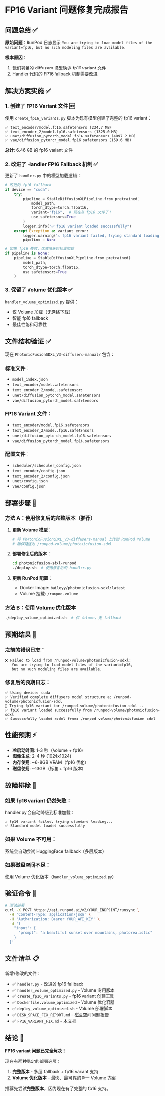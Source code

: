 # FP16 Variant 问题修复完成报告

## 问题总结 ✅

**原始问题**：RunPod 日志显示 `You are trying to load model files of the variant=fp16, but no such modeling files are available.`

**根本原因**：
1. 我们转换的 diffusers 模型缺少 fp16 variant 文件
2. Handler 代码的 FP16 fallback 机制需要改进

## 解决方案实施 ✅

### 1. 创建了 FP16 Variant 文件 🆕
使用 `create_fp16_variants.py` 脚本为现有模型创建了完整的 fp16 variant：

```
✅ text_encoder/model.fp16.safetensors (234.7 MB)
✅ text_encoder_2/model.fp16.safetensors (1325.0 MB)  
✅ unet/diffusion_pytorch_model.fp16.safetensors (4897.2 MB)
✅ vae/diffusion_pytorch_model.fp16.safetensors (159.6 MB)
```

**总计**: 6.46 GB 的 fp16 variant 文件

### 2. 改进了 Handler FP16 Fallback 机制 ✅
更新了 `handler.py` 中的模型加载逻辑：

```python
# 改进的 fp16 fallback
if device == "cuda":
    try:
        pipeline = StableDiffusionXLPipeline.from_pretrained(
            model_path,
            torch_dtype=torch.float16,
            variant="fp16",  # 现在有 fp16 文件了！
            use_safetensors=True
        )
        logger.info("✅ fp16 variant loaded successfully")
    except Exception as variant_error:
        logger.warning("⚠️ fp16 variant failed, trying standard loading...")
        pipeline = None

# 如果 fp16 失败，优雅降级到标准加载
if pipeline is None:
    pipeline = StableDiffusionXLPipeline.from_pretrained(
        model_path,
        torch_dtype=torch.float16,
        use_safetensors=True
    )
```

### 3. 保留了 Volume 优化版本 ✅
`handler_volume_optimized.py` 提供：
- 仅 Volume 加载（无网络下载）
- 智能 fp16 fallback
- 最佳性能和可靠性

## 文件结构验证 ✅

现在 `PhotonicFusionSDXL_V3-diffusers-manual/` 包含：

### 标准文件：
- `model_index.json`
- `text_encoder/model.safetensors`
- `text_encoder_2/model.safetensors`
- `unet/diffusion_pytorch_model.safetensors`
- `vae/diffusion_pytorch_model.safetensors`

### FP16 Variant 文件：
- `text_encoder/model.fp16.safetensors`
- `text_encoder_2/model.fp16.safetensors`
- `unet/diffusion_pytorch_model.fp16.safetensors`
- `vae/diffusion_pytorch_model.fp16.safetensors`

### 配置文件：
- `scheduler/scheduler_config.json`
- `text_encoder/config.json`
- `text_encoder_2/config.json`
- `unet/config.json`
- `vae/config.json`

## 部署步骤 🚀

### 方法 A：使用修复后的完整版本（推荐）

1. **更新 Volume 模型**：
   ```bash
   # 将 PhotonicFusionSDXL_V3-diffusers-manual 上传到 RunPod Volume
   # 确保路径为 /runpod-volume/photonicfusion-sdxl
   ```

2. **部署修复后的版本**：
   ```bash
   cd photonicfusion-sdxl-runpod
   ./deploy.sh  # 使用修复后的 handler.py
   ```

3. **更新 RunPod 配置**：
   - Docker Image: `baileyy/photonicfusion-sdxl:latest`
   - Volume 挂载: `/runpod-volume`

### 方法 B：使用 Volume 优化版本

```bash
./deploy_volume_optimized.sh  # 仅 Volume，无 fallback
```

## 预期结果 🎯

### 之前的错误日志：
```
❌ Failed to load from /runpod-volume/photonicfusion-sdxl: 
   You are trying to load model files of the variant=fp16, 
   but no such modeling files are available.
```

### 修复后的预期日志：
```
✅ Using device: cuda
✅ Verified complete diffusers model structure at /runpod-volume/photonicfusion-sdxl
🔄 Trying fp16 variant for /runpod-volume/photonicfusion-sdxl...
✅ fp16 variant loaded successfully from /runpod-volume/photonicfusion-sdxl
✅ Successfully loaded model from: /runpod-volume/photonicfusion-sdxl
```

## 性能预期 ⚡

- **冷启动时间**: 1-3 秒（Volume + fp16）
- **图像生成**: 2-4 秒 (1024x1024)
- **内存使用**: ~6-8GB VRAM（fp16 优化）
- **磁盘使用**: ~13GB（标准 + fp16 版本）

## 故障排除 🔧

### 如果 fp16 variant 仍然失败：
handler.py 会自动降级到标准加载：
```
⚠️ fp16 variant failed, trying standard loading...
✅ Standard model loaded successfully
```

### 如果 Volume 不可用：
系统会自动尝试 HuggingFace fallback（多层版本）

### 如果磁盘空间不足：
使用 Volume 优化版本（`handler_volume_optimized.py`）

## 验证命令 🧪

```bash
# 测试部署
curl -X POST https://api.runpod.ai/v2/YOUR_ENDPOINT/runsync \
  -H 'Content-Type: application/json' \
  -H 'Authorization: Bearer YOUR_API_KEY' \
  -d '{
    "input": {
      "prompt": "a beautiful sunset over mountains, photorealistic"
    }
  }'
```

## 文件清单 📋

新增/修改的文件：
- ✅ `handler.py` - 改进的 fp16 fallback
- ✅ `handler_volume_optimized.py` - Volume 专用版本
- ✅ `create_fp16_variants.py` - fp16 variant 创建工具
- ✅ `Dockerfile.volume_optimized` - Volume 优化容器
- ✅ `deploy_volume_optimized.sh` - Volume 部署脚本
- ✅ `DISK_SPACE_FIX_REPORT.md` - 磁盘空间问题报告
- ✅ `FP16_VARIANT_FIX.md` - 本文档

## 结论 🎉

**FP16 variant 问题已完全解决！**

现在有两种稳定的部署选项：
1. **完整版本** - 多层 fallback + fp16 variant 支持
2. **Volume 优化版本** - 最快、最可靠的单一 Volume 方案

推荐先尝试**完整版本**，因为现在有了完整的 fp16 支持。 